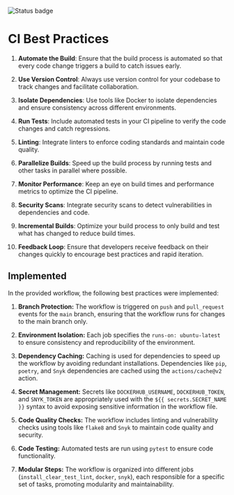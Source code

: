 ![Status badge](https://github.com/timur-harin/S24-core-course-labs/.github/workflows/main.yml/badge.svg)

# CI Best Practices

1. **Automate the Build**: Ensure that the build process is automated so that every code change triggers a build to catch issues early.

2. **Use Version Control**: Always use version control for your codebase to track changes and facilitate collaboration.

3. **Isolate Dependencies**: Use tools like Docker to isolate dependencies and ensure consistency across different environments.

4. **Run Tests**: Include automated tests in your CI pipeline to verify the code changes and catch regressions.

5. **Linting**: Integrate linters to enforce coding standards and maintain code quality.

6. **Parallelize Builds**: Speed up the build process by running tests and other tasks in parallel where possible.

7. **Monitor Performance**: Keep an eye on build times and performance metrics to optimize the CI pipeline.

8. **Security Scans**: Integrate security scans to detect vulnerabilities in dependencies and code.

9. **Incremental Builds**: Optimize your build process to only build and test what has changed to reduce build times.

10. **Feedback Loop**: Ensure that developers receive feedback on their changes quickly to encourage best practices and rapid iteration.

## Implemented
In the provided workflow, the following best practices were implemented:

1. **Branch Protection:** The workflow is triggered on `push` and `pull_request` events for the `main` branch, ensuring that the workflow runs for changes to the main branch only.
   
2. **Environment Isolation:** Each job specifies the `runs-on: ubuntu-latest` to ensure consistency and reproducibility of the environment.

3. **Dependency Caching:** Caching is used for dependencies to speed up the workflow by avoiding redundant installations. Dependencies like `pip`, `poetry`, and `Snyk` dependencies are cached using the `actions/cache@v2` action.

4. **Secret Management:** Secrets like `DOCKERHUB_USERNAME`, `DOCKERHUB_TOKEN`, and `SNYK_TOKEN` are appropriately used with the `${{ secrets.SECRET_NAME }}` syntax to avoid exposing sensitive information in the workflow file.

5. **Code Quality Checks:** The workflow includes linting and vulnerability checks using tools like `flake8` and `Snyk` to maintain code quality and security.

6. **Code Testing:** Automated tests are run using `pytest` to ensure code functionality.

7. **Modular Steps:** The workflow is organized into different jobs (`install_clear_test_lint`, `docker`, `snyk`), each responsible for a specific set of tasks, promoting modularity and maintainability.